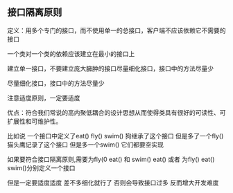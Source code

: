 ## 接口隔离原则
定义：用多个专门的接口，而不使用单一的总接口，客户端不应该依赖它不需要的接口

一个类对一个类的依赖应该建立在最小的接口上

建立单一接口，不要建立庞大臃肿的接口尽量细化接口，接口中的方法尽量少

尽量细化接口，接口中的方法尽量少

注意适度原则，一定要适度

优点：符合我们常说的高内聚低耦合的设计思想从而使得类具有很好的可读性、可扩展性和可维护性。

比如说 一个接口中定义了eat() fly() swim()
狗继承了这个接口 但是多了一个fly()
猫头鹰记录了这个接口 但是多一个swim()
它们都要空实现

如果要符合接口隔离原则,需要为fly(0 eat()
和 swim() eat() 或者 为fly() eat() swim()分别定义一个接口

但是一定要适度适度 差不多细化就行了 否则会导致接口过多 反而增大开发难度
